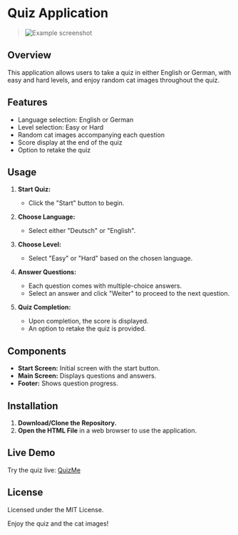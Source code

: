 # Quiz Application

> ![Example screenshot](./src/assets/img/Preview_QuizMe.png)

## Overview
This application allows users to take a quiz in either English or German, with easy and hard levels, and enjoy random cat images throughout the quiz.

## Features
- Language selection: English or German
- Level selection: Easy or Hard
- Random cat images accompanying each question
- Score display at the end of the quiz
- Option to retake the quiz

## Usage
1. **Start Quiz:**
   - Click the "Start" button to begin.

2. **Choose Language:**
   - Select either "Deutsch" or "English".

3. **Choose Level:**
   - Select "Easy" or "Hard" based on the chosen language.

4. **Answer Questions:**
   - Each question comes with multiple-choice answers.
   - Select an answer and click "Weiter" to proceed to the next question.

5. **Quiz Completion:**
   - Upon completion, the score is displayed.
   - An option to retake the quiz is provided.

## Components
- **Start Screen:** Initial screen with the start button.
- **Main Screen:** Displays questions and answers.
- **Footer:** Shows question progress.

## Installation
1. **Download/Clone the Repository.**
2. **Open the HTML File** in a web browser to use the application.

## Live Demo
Try the quiz live: [QuizMe](https://lisayl1688.github.io/QuizMe/)

## License
Licensed under the MIT License.

Enjoy the quiz and the cat images!
